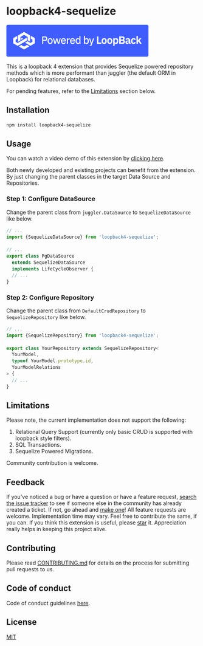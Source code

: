# loopback4-sequelize

[![LoopBack](<https://github.com/loopbackio/loopback-next/raw/master/docs/site/imgs/branding/Powered-by-LoopBack-Badge-(blue)-@2x.png>)](http://loopback.io/)

This is a loopback 4 extension that provides Sequelize powered repository methods which is more performant than juggler (the default ORM in Loopback) for relational databases.

For pending features, refer to the [Limitations](#limitations) section below.

## Installation

```sh
npm install loopback4-sequelize
```

## Usage

You can watch a video demo of this extension by [clicking here](https://youtu.be/tHg5ZAj29YQ).

Both newly developed and existing projects can benefit from the extension. By just changing the parent classes in the target Data Source and Repositories.

### Step 1: Configure DataSource

Change the parent class from `juggler.DataSource` to `SequelizeDataSource` like below.

```ts
// ...
import {SequelizeDataSource} from 'loopback4-sequelize';

// ...
export class PgDataSource
  extends SequelizeDataSource
  implements LifeCycleObserver {
  // ...
}
```

### Step 2: Configure Repository

Change the parent class from `DefaultCrudRepository` to `SequelizeRepository` like below.

```ts
// ...
import {SequelizeRepository} from 'loopback4-sequelize';

export class YourRepository extends SequelizeRepository<
  YourModel,
  typeof YourModel.prototype.id,
  YourModelRelations
> {
  // ...
}
```

## Limitations

Please note, the current implementation does not support the following:

1. Relational Query Support (currently only basic CRUD is supported with loopback style filters).
2. SQL Transactions.
3. Sequelize Powered Migrations.

Community contribution is welcome.

## Feedback

If you've noticed a bug or have a question or have a feature request, [search the issue tracker](https://github.com/sourcefuse/loopback4-sequelize/issues) to see if someone else in the community has already created a ticket.
If not, go ahead and [make one](https://github.com/sourcefuse/loopback4-sequelize/issues/new/choose)!
All feature requests are welcome. Implementation time may vary. Feel free to contribute the same, if you can.
If you think this extension is useful, please [star](https://help.github.com/en/articles/about-stars) it. Appreciation really helps in keeping this project alive.

## Contributing

Please read [CONTRIBUTING.md](https://github.com/sourcefuse/loopback4-sequelize/blob/main/.github/CONTRIBUTING.md) for details on the process for submitting pull requests to us.

## Code of conduct

Code of conduct guidelines [here](https://github.com/sourcefuse/loopback4-sequelize/blob/main/.github/CODE_OF_CONDUCT.md).

## License

[MIT](https://github.com/sourcefuse/loopback4-sequelize/blob/main/LICENSE)
